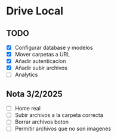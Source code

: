 # Drive Local

## TODO

- [x] Configurar database y modelos
- [x] Mover carpetas a URL
- [x] Añadir autenticacíon
- [x] Añadir subir archivos
- [ ] Analytics

## Nota 3/2/2025

- [ ] Home real
- [ ] Subir archivos a la carpeta correcta
- [ ] Borrar archivos boton
- [ ] Permitir archivos que no son imagenes
